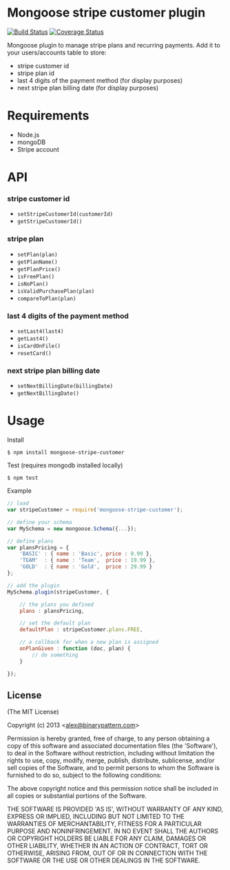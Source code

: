 # Mongoose stripe customer plugin

[![Build Status](https://travis-ci.org/AlexDisler/mongoose-stripe-customer.png)](https://travis-ci.org/AlexDisler/mongoose-stripe-customer)
[![Coverage Status](https://coveralls.io/repos/AlexDisler/mongoose-stripe-customer/badge.png)](https://coveralls.io/r/AlexDisler/mongoose-stripe-customer)

Mongoose plugin to manage stripe plans and recurring payments.
Add it to your users/accounts table to store:
- stripe customer id
- stripe plan id
- last 4 digits of the payment method (for display purposes)
- next stripe plan billing date (for display purposes)

# Requirements

* Node.js
* mongoDB
* Stripe account

# API

### stripe customer id

- ```setStripeCustomerId(customerId)```
- ```getStripeCustomerId()```

### stripe plan
- ```setPlan(plan)```
- ```getPlanName()```
- ```getPlanPrice()```
- ```isFreePlan()```
- ```isNoPlan()```
- ```isValidPurchasePlan(plan)```
- ```compareToPlan(plan)```

### last 4 digits of the payment method
- ```setLast4(last4)```
- ```getLast4()```
- ```isCardOnFile()```
- ```resetCard()```

### next stripe plan billing date
- ```setNextBillingDate(billingDate)```
- ```getNextBillingDate()```

# Usage

Install

    $ npm install mongoose-stripe-customer

Test (requires mongodb installed locally)

    $ npm test

Example

```js
// load
var stripeCustomer = require('mongoose-stripe-customer');

// define your schema
var MySchema = new mongoose.Schema({...});

// define plans
var plansPricing = {
    'BASIC' : { name : 'Basic', price : 9.99 },
    'TEAM'  : { name : 'Team',  price : 19.99 },
    'GOLD'  : { name : 'Gold',  price : 29.99 }
};

// add the plugin
MySchema.plugin(stripeCustomer, { 

    // the plans you defined
    plans : plansPricing,

    // set the default plan
    defaultPlan : stripeCustomer.plans.FREE,

    // a callback for when a new plan is assigned
    onPlanGiven : function (doc, plan) {
        // do something
    }

});
```

## License 

(The MIT License)

Copyright (c) 2013 &lt;alex@binarypattern.com&gt;

Permission is hereby granted, free of charge, to any person obtaining
a copy of this software and associated documentation files (the
'Software'), to deal in the Software without restriction, including
without limitation the rights to use, copy, modify, merge, publish,
distribute, sublicense, and/or sell copies of the Software, and to
permit persons to whom the Software is furnished to do so, subject to
the following conditions:

The above copyright notice and this permission notice shall be
included in all copies or substantial portions of the Software.

THE SOFTWARE IS PROVIDED 'AS IS', WITHOUT WARRANTY OF ANY KIND,
EXPRESS OR IMPLIED, INCLUDING BUT NOT LIMITED TO THE WARRANTIES OF
MERCHANTABILITY, FITNESS FOR A PARTICULAR PURPOSE AND NONINFRINGEMENT.
IN NO EVENT SHALL THE AUTHORS OR COPYRIGHT HOLDERS BE LIABLE FOR ANY
CLAIM, DAMAGES OR OTHER LIABILITY, WHETHER IN AN ACTION OF CONTRACT,
TORT OR OTHERWISE, ARISING FROM, OUT OF OR IN CONNECTION WITH THE
SOFTWARE OR THE USE OR OTHER DEALINGS IN THE SOFTWARE.
